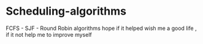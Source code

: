 # Scheduling-algorithms
FCFS - SJF - Round Robin algorithms
hope if it helped wish me a good life , if it not help me to improve myself
